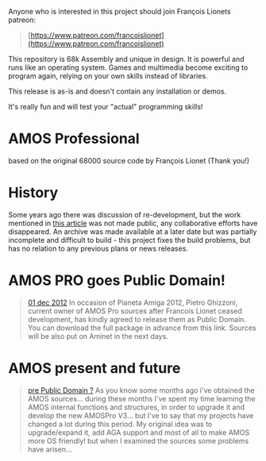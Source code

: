 
Anyone who is interested in this project should join François Lionets patreon:

>[https://www.patreon.com/francoislionet](https://www.patreon.com/francoislionet)

This repository is 68k Assembly and unique in design. It is powerful and runs like an operating system. Games and multimedia become exciting to program again, relying on your own skills instead of libraries.

This release is as-is and doesn't contain any installation or demos.

It's really fun and will test your "actual" programming skills!

# AMOS Professional

based on the original 68000 source code by François Lionet (Thank you!)

# History
Some years ago there was discussion of re-development, but the work mentioned in [this article](http://www.amiworld.it/news/amos_upgrade_eng.html) was not made public, any collaborative efforts have disappeared. An archive was made available at a later date but was partially incomplete and difficult to build - this project fixes the build problems, but has no relation to any previous plans or news releases.

# AMOS PRO goes Public Domain!

> [01 dec 2012](https://web.archive.org/web/20130530022407/http://www.pianetaamiga.it)
In occasion of Pianeta Amiga 2012, Pietro Ghizzoni, current owner of AMOS Pro sources after Francois Lionet ceased development, has kindly agreed to release them as Public Domain. You can download the full package in advance from this link. Sources will be also put on Aminet in the next days.

# AMOS present and future

> [pre Public Domain ?](http://www.amiworld.it/news/amos_upgrade_eng.html)
As you know some months ago i've obtained the AMOS sources... during these months I've spent my time learning the AMOS internal functions and structures, in order to upgrade it and develop the new AMOSPro V3... but I've to say that my projects have changed a lot during this period. My original idea was to upgrade/expand it, add AGA support and most of all to make AMOS more OS friendly! but when I examined the sources some problems have arisen...

